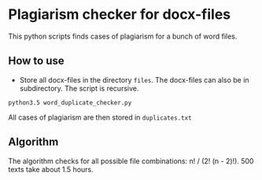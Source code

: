 # Plagiarism checker for docx-files

This python scripts finds cases of plagiarism for a bunch of word files.

## How to use

* Store all docx-files in the directory `files`. The docx-files can also be in subdirectory. The script is recursive.

```
python3.5 word_duplicate_checker.py
```

All cases of plagiarism are then stored in `duplicates.txt`

## Algorithm

The algorithm checks for all possible file combinations: n! / (2! (n - 2)!). 500 texts take about 1.5 hours.